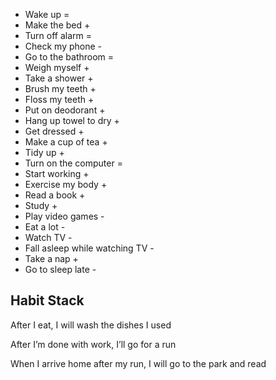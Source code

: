 - Wake up =
- Make the bed +
- Turn off alarm =
- Check my phone -
- Go to the bathroom =
- Weigh myself +
- Take a shower +
- Brush my teeth +
- Floss my teeth +
- Put on deodorant +
- Hang up towel to dry +
- Get dressed +
- Make a cup of tea +
- Tidy up +
- Turn on the computer =
- Start working +
- Exercise my body +
- Read a book +
- Study +
- Play video games -
- Eat a lot -
- Watch TV -
- Fall asleep while watching TV -
- Take a nap +
- Go to sleep late -

## Habit Stack

After I eat, I will wash the dishes I used

After I’m done with work, I’ll go for a run

When I arrive home after my run, I will go to the park and read
